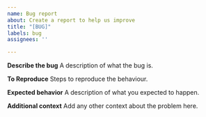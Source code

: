 ```yaml
---
name: Bug report
about: Create a report to help us improve
title: "[BUG]"
labels: bug
assignees: ''

---
```


**Describe the bug**
A description of what the bug is.

**To Reproduce**
Steps to reproduce the behaviour.

**Expected behavior**
A description of what you expected to happen.

**Additional context**
Add any other context about the problem here.
